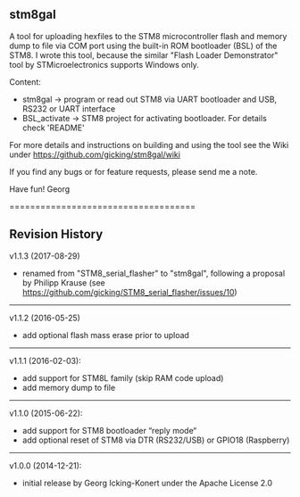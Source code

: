 stm8gal
-------------------

A tool for uploading hexfiles to the STM8 microcontroller flash and memory dump to file via COM port using the built-in ROM bootloader (BSL) of the STM8. I wrote this tool, because the similar "Flash Loader Demonstrator" tool by STMicroelectronics supports Windows only.

Content:
  - stm8gal        -> program or read out STM8 via UART bootloader and USB, RS232 or UART interface
  - BSL_activate   -> STM8 project for activating bootloader. For details check 'README'

For more details and instructions on building and using the tool see the Wiki under https://github.com/gicking/stm8gal/wiki

If you find any bugs or for feature requests, please send me a note.

Have fun!
Georg

====================================

Revision History
----------------

v1.1.3 (2017-08-29)
  - renamed from "STM8_serial_flasher" to "stm8gal", following a proposal by Philipp Krause (see https://github.com/gicking/STM8_serial_flasher/issues/10)

----------------
v1.1.2 (2016-05-25)
  - add optional flash mass erase prior to upload

----------------
v1.1.1 (2016-02-03):
  - add support for STM8L family (skip RAM code upload)
  - add memory dump to file

----------------
v1.1.0 (2015-06-22):
  - add support for STM8 bootloader “reply mode“
  - add optional reset of STM8 via DTR (RS232/USB) or GPIO18 (Raspberry)

----------------
v1.0.0 (2014-12-21):
  - initial release by Georg Icking-Konert under the Apache License 2.0
